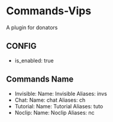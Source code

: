 # Commands-Vips

A plugin for donators

## CONFIG
- is_enabled: true

## Commands Name
- Invisible: Name: Invisible Aliases: invs
- Chat: Name: chat Aliases: ch
- Tutorial: Name: Tutorial Aliases: tuto
- Noclip: Name: Noclip Aliases: nc
